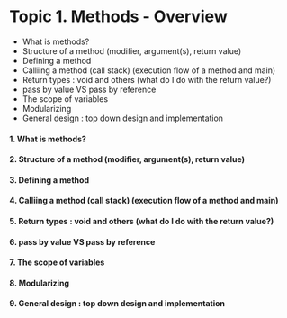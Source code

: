 
# Topic 1. Methods - Overview

- What is methods?
- Structure of a method (modifier, argument(s), return value)
- Defining a method
- Calliing a method (call stack) (execution flow of a method and main)
- Return types : void and others (what do I do with the return value?)
- pass by value VS pass by reference
- The scope of variables
- Modularizing
- General design : top down design and implementation


#### 1. What is methods?
#### 2. Structure of a method (modifier, argument(s), return value)
#### 3. Defining a method
#### 4. Calliing a method (call stack) (execution flow of a method and main)
#### 5. Return types : void and others (what do I do with the return value?)
#### 6. pass by value VS pass by reference
#### 7. The scope of variables
#### 8. Modularizing
#### 9. General design : top down design and implementation
